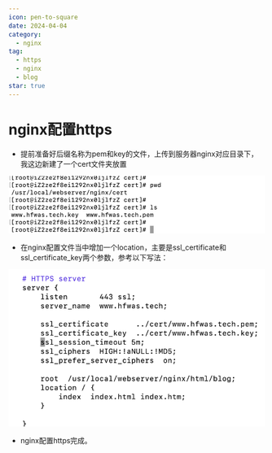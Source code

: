 ```yaml
---
icon: pen-to-square
date: 2024-04-04
category:
  - nginx
tag:
  - https
  - nginx
  - blog
star: true
---
```


# nginx配置https

- 提前准备好后缀名称为pem和key的文件，上传到服务器nginx对应目录下，我这边新建了一个cert文件夹放置

![image-20240404152301042](images/image-20240404152301042.png)

- 在nginx配置文件当中增加一个location，主要是ssl_certificate和ssl_certificate_key两个参数，参考以下写法：

![image-20240404152352983](images/image-20240404152352983.png)

- nginx配置https完成。
